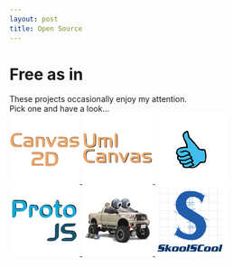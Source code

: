```yaml
---
layout: post
title: Open Source
---
```


<div class="orbit menu">
  <div class="orbit info">
    <h1>Free as in</h1>
    These projects occasionally enjoy my attention.<br>
    Pick one and have a look...
  </div>

  <a href="http://canvas2d.org">
    <img src="/images/sections/canvas2d.png" class="orbit item"
         title="Canvas2D" data-description="Turning the basic HTML5 canvas element in an shape-oriented, interactive diagram editor.">
  </a>

  <a href="http://umlcanvas.org">
    <img src="/images/sections/umlcanvas.png" class="orbit item"
         title="UmlCanvas" data-description="A full-fletched UML editor, built on top of Canvas2D.">
  </a>

  <a href="http://jsture.org">
    <img src="/images/sections/jsture.png" class="orbit item"
         title="jsture" data-description="An experiment to bring basic gesture recognition to any webpage.">
  </a>

  <a href="http://protojs.org">
    <img src="/images/sections/protojs.png" class="orbit item"
         title="ProtoJS" data-description="My own small Javascript framework ... not focusing on the browser.">
  </a>

  <a href="http://project-autobot.blogspot.com">
    <img src="/images/sections/project-autobot.png" class="orbit item"
         title="Project AutoBot" data-description="The answer to the question 'Can I build an AUTOnomous roBOT, using some basic components...">
  </a>

  <a href="http://github.com/christophevg/SkoolSCool">
    <img src="/images/sections/skoolscool.png" class="orbit item" 
         alt="SkoolSCool"
         title="SkoolSCool" data-description="When the website of my children's school became outdated and parents wanted social features, I started writing a little CMS.">
  </a>

</div>
